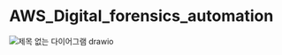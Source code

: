 # AWS_Digital_forensics_automation



![제목 없는 다이어그램 drawio](https://github.com/user-attachments/assets/29bd0b32-d896-4ea5-a429-37ff40553505)
